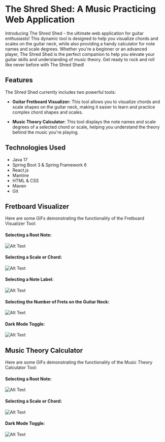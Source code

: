 # The Shred Shed: A Music Practicing Web Application

Introducing The Shred Shed - the ultimate web application for guitar enthusiasts! This dynamic tool is designed to help you visualize chords and scales on the guitar neck, while also providing a handy calculator for note names and scale degrees. Whether you're a beginner or an advanced player, The Shred Shed is the perfect companion to help you elevate your guitar skills and understanding of music theory. Get ready to rock and roll like never before with The Shred Shed!

## Features
The Shred Shed currently includes two powerful tools:

- **Guitar Fretboard Visualizer:** This tool allows you to visualize chords and scale shapes on the guitar neck, making it easier to learn and practice complex chord shapes and scales.

- **Music Theory Calculator:** This tool displays the note names and scale degrees of a selected chord or scale, helping you understand the theory behind the music you're playing.

## Technologies Used
- Java 17
- Spring Boot 3 & Spring Framework 6
- React.js
- Mantine
- HTML & CSS
- Maven
- Git

## Fretboard Visualizer
Here are some GIFs demonstrating the functionality of the Fretboard Visualizer Tool:

#### Selecting a Root Note:
![Alt Text](https://media.giphy.com/media/v1.Y2lkPTc5MGI3NjExNDdlZDVkNjc3ZmQ2YWQ4Y2Q2ZTU1ZTNlMGE5OWVmNzNhYjllNGNlNSZjdD1n/W0zTDzSTeesU7MJdIH/giphy.gif)

#### Selecting a Scale or Chord:
![Alt Text](https://media.giphy.com/media/v1.Y2lkPTc5MGI3NjExNmZjZjQ5N2NiMTJmODQzZDE2Y2QzZjJkNTljZmU4MzA2Y2E1MWQ0OCZjdD1n/NNV9fpuiwBI2UZNqgJ/giphy.gif)

#### Selecting a Note Label:
![Alt Text](https://media.giphy.com/media/v1.Y2lkPTc5MGI3NjExMzQ1NjdhYTlhMDIxN2E2MDhhMWY5MTViMjhkNDQ1ZjU2NjQxMDFjZiZjdD1n/zCtvjxUrL53PtvKVeM/giphy.gif)

#### Selecting the Number of Frets on the Guitar Neck:
![Alt Text](https://media.giphy.com/media/v1.Y2lkPTc5MGI3NjExYWVlZjY0ZDIzOTc1OGUyMzYzNzc3ZjA2ZTA1NTQ1ODVhZTk4Y2I3ZCZjdD1n/nnzRD0D5DqsCnpTIud/giphy.gif)

#### Dark Mode Toggle:
![Alt Text](https://media.giphy.com/media/v1.Y2lkPTc5MGI3NjExYTY2NmEzNWEzNTNkMmNmNDk0N2E4OTFjM2E3YWNjYjJkZDliYzNjMyZjdD1n/nz4iBdD6Lgvh4AJBSN/giphy.gif)

## Music Theory Calculator
Here are some GIFs demonstrating the functionality of the Music Theory Calculator Tool:

#### Selecting a Root Note:
![Alt Text](https://media.giphy.com/media/v1.Y2lkPTc5MGI3NjExZmI5YWE2MDEzYzJhN2EwOTljMzIxNWUxMDRmMmQ2NjNhZGQzYTc4YiZjdD1n/YhGW7mSwVy6DfqEw4b/giphy.gif)

#### Selecting a Scale or Chord:
![Alt Text](https://media.giphy.com/media/v1.Y2lkPTc5MGI3NjExMGMxNWJjYThjNzI4NzM1MGVkNjRjNjE5MWNjMDdmMGM5NmQwMGRhMCZjdD1n/8a1OMQqJ5y5pLTaGsF/giphy.gif)

#### Dark Mode Toggle:
![Alt Text](https://media.giphy.com/media/v1.Y2lkPTc5MGI3NjExMzg3OTkwYzI4Mzk2N2E3ZTE0MGMwZTE5YWI0YzJiMGVkNjg0NThjMyZjdD1n/fn1dOjnqa52lJu2ABB/giphy.gif)
